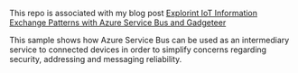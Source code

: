 This repo is associated with my blog post [Explorint IoT Information Exchange Patterns with Azure Service Bus and Gadgeteer](http://christofer.lof.io/2014/08/09/exploring-iot-information-exchange-patterns.html)

This sample shows how Azure Service Bus can be used as an intermediary service to connected devices in order to simplify concerns regarding security, addressing and messaging reliability.
